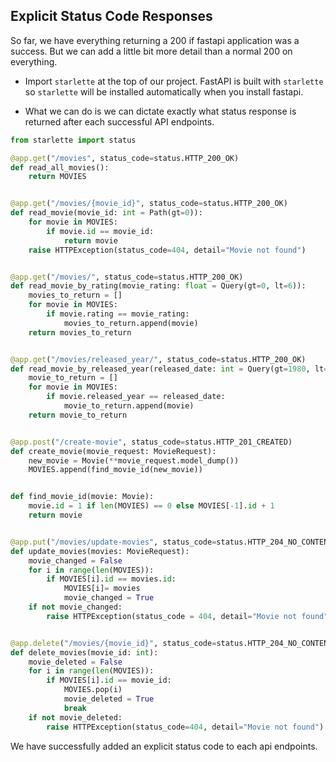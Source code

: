 ## Explicit Status Code Responses

So far, we have everything returning a 200 if fastapi application was a success. But we can add a little bit more detail than a normal 200 on everything.

- Import `starlette` at the top of our project. FastAPI is built with `starlette` so `starlette` will be installed automatically when you install fastapi.

- What we can do is we can dictate exactly what status response is returned after each successful API endpoints.

```python
from starlette import status

@app.get("/movies", status_code=status.HTTP_200_OK)
def read_all_movies():
    return MOVIES


@app.get("/movies/{movie_id}", status_code=status.HTTP_200_OK)
def read_movie(movie_id: int = Path(gt=0)):
    for movie in MOVIES:
        if movie.id == movie_id:
            return movie
    raise HTTPException(status_code=404, detail="Movie not found")


@app.get("/movies/", status_code=status.HTTP_200_OK)
def read_movie_by_rating(movie_rating: float = Query(gt=0, lt=6)):
    movies_to_return = []
    for movie in MOVIES:
        if movie.rating == movie_rating:
            movies_to_return.append(movie)
    return movies_to_return


@app.get("/movies/released_year/", status_code=status.HTTP_200_OK)
def read_movie_by_released_year(released_date: int = Query(gt=1980, lt=2025)):
    movie_to_return = []
    for movie in MOVIES:
        if movie.released_year == released_date:
            movie_to_return.append(movie)
    return movie_to_return


@app.post("/create-movie", status_code=status.HTTP_201_CREATED)
def create_movie(movie_request: MovieRequest):
    new_movie = Movie(**movie_request.model_dump())
    MOVIES.append(find_movie_id(new_movie))


def find_movie_id(movie: Movie):
    movie.id = 1 if len(MOVIES) == 0 else MOVIES[-1].id + 1
    return movie


@app.put("/movies/update-movies", status_code=status.HTTP_204_NO_CONTENT)
def update_movies(movies: MovieRequest):
    movie_changed = False
    for i in range(len(MOVIES)):
        if MOVIES[i].id == movies.id:
            MOVIES[i]= movies
            movie_changed = True
    if not movie_changed:
        raise HTTPException(status_code = 404, detail="Movie not found")


@app.delete("/movies/{movie_id}", status_code=status.HTTP_204_NO_CONTENT)
def delete_movies(movie_id: int):
    movie_deleted = False
    for i in range(len(MOVIES)):
        if MOVIES[i].id == movie_id:
            MOVIES.pop(i)
            movie_deleted = True
            break
    if not movie_deleted:
        raise HTTPException(status_code=404, detail="Movie not found")
```

We have successfully added an explicit status code to each api endpoints.
